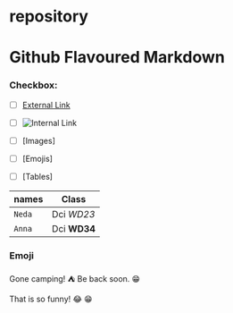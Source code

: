 # repository
# Github Flavoured Markdown

### Checkbox: 
- [ ] [External Link](https://help.github.com/en)
- [ ] ![Internal Link](images/logo.png)
- [ ] [Images] 
- [ ] [Emojis] 
- [ ] [Tables]



| names | Class |
| --- | --- |
| `Neda` | Dci *WD23* |
| `Anna` | Dci **WD34** |



### Emoji 
Gone camping! :tent: Be back soon. :grin:

That is so funny! :joy: :grin:


